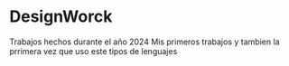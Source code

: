 # DesignWorck
Trabajos hechos durante el año 2024
Mis primeros trabajos y tambien la prrimera vez que uso este tipos de lenguajes 
